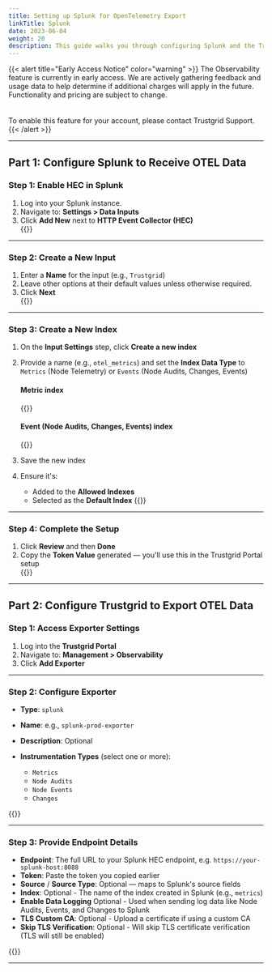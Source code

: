 ```yaml
---
title: Setting up Splunk for OpenTelemetry Export
linkTitle: Splunk
date: 2023-06-04
weight: 20
description: This guide walks you through configuring Splunk and the Trustgrid Portal to export OpenTelemetry (OTEL) data via the HTTP Event Collector (HEC) integration.
---
```


{{< alert title="Early Access Notice" color="warning" >}}
The Observability feature is currently in early access. We are actively gathering feedback and usage data to help determine if additional charges will apply in the future. Functionality and pricing are subject to change.  
<br><br>
To enable this feature for your account, please contact Trustgrid Support.
{{< /alert >}}

---

## Part 1: Configure Splunk to Receive OTEL Data

### Step 1: Enable HEC in Splunk

1. Log into your Splunk instance.
2. Navigate to: **Settings > Data Inputs**
3. Click **Add New** next to **HTTP Event Collector (HEC)**  
   {{<tgimg src="splunk-add-hec.png" width="95%" caption="Add HEC Input">}}

---

### Step 2: Create a New Input

1. Enter a **Name** for the input (e.g., `Trustgrid`)
2. Leave other options at their default values unless otherwise required.
3. Click **Next**  
   {{<tgimg src="splunk-add-input.png" width="95%" caption="HEC Input Config">}}

---

### Step 3: Create a New Index

1. On the **Input Settings** step, click **Create a new index**
2. Provide a name (e.g., `otel_metrics`) and set the **Index Data Type** to `Metrics` (Node Telemetry) or `Events` (Node Audits, Changes, Events)

   #### Metric index

   {{<tgimg src="splunk-metric-index.png" width="75%" caption="Create Metric Index">}}

   #### Event (Node Audits, Changes, Events) index

   {{<tgimg src="splunk-event-index.png" width="75%" caption="Create Event Index">}}

3. Save the new index
4. Ensure it's:
   - Added to the **Allowed Indexes**
   - Selected as the **Default Index**
     {{<tgimg src="splunk-index-settings.png" width="75%" caption="Index Settings">}}

---

### Step 4: Complete the Setup

1. Click **Review** and then **Done**
2. Copy the **Token Value** generated — you'll use this in the Trustgrid Portal setup  
   {{<tgimg src="splunk-token-success.png" width="75%" caption="Token Created">}}

---

## Part 2: Configure Trustgrid to Export OTEL Data

### Step 1: Access Exporter Settings

1. Log into the **Trustgrid Portal**
2. Navigate to: **Management > Observability**
3. Click **Add Exporter**

---

### Step 2: Configure Exporter

- **Type**: `splunk`
- **Name**: e.g., `splunk-prod-exporter`
- **Description**: Optional
- **Instrumentation Types** (select one or more):

  - `Metrics`
  - `Node Audits`
  - `Node Events`
  - `Changes`

{{<tgimg src="trustgrid-add-exporter-splunk.png" width="50%" caption="Token Created">}}

---

### Step 3: Provide Endpoint Details

- **Endpoint**: The full URL to your Splunk HEC endpoint, e.g. `https://your-splunk-host:8088`
- **Token**: Paste the token you copied earlier
- **Source** / **Source Type**: Optional — maps to Splunk's source fields
- **Index**: Optional - The name of the index created in Splunk (e.g., `metrics`)
- **Enable Data Logging** Optional - Used when sending log data like Node Audits, Events, and Changes to Splunk
- **TLS Custom CA**: Optional - Upload a certificate if using a custom CA
- **Skip TLS Verification**: Optional - Will skip TLS certificate verification (TLS will still be enabled)

{{<tgimg src="trustgrid-splunk-exporter-config.png" width="85%" caption="Splunk Exporter Config">}}

---

